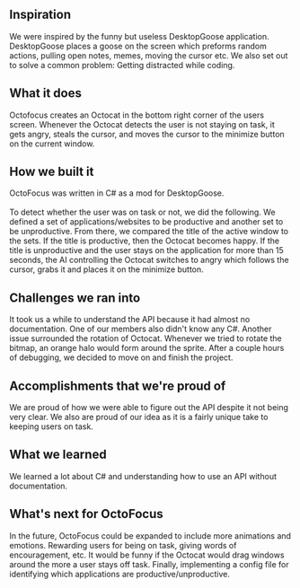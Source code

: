 ## Inspiration
We were inspired by the funny but useless DesktopGoose application. DesktopGoose places a goose on the screen which preforms random actions, pulling open notes, memes, moving the cursor etc. We also set out to solve a common problem: Getting distracted while coding.

## What it does
Octofocus creates an Octocat in the bottom right corner of the users screen. Whenever the Octocat detects the user is not staying on task, it gets angry, steals the cursor, and moves the cursor to the minimize button on the current window. 

## How we built it
OctoFocus was written in C# as a mod for DesktopGoose.
<br/>
<br/>
To detect whether the user was on task or not, we did the following. We defined a set of applications/websites to be productive and another set to be unproductive. From there, we compared the title of the active window to the sets. If the title is productive, then the Octocat becomes happy. If the title is unproductive and the user stays on the application for more than 15 seconds, the AI controlling the Octocat switches to angry which follows the cursor, grabs it and places it on the minimize button.

## Challenges we ran into
It took us a while to understand the API because it had almost no documentation. One of our members also didn't know any C#. Another issue surrounded the rotation of Octocat. Whenever we tried to rotate the bitmap, an orange halo would form around the sprite. After  a couple hours of debugging, we decided to move on and finish the project.

## Accomplishments that we're proud of
We are proud of how we were able to figure out the API despite it not being very clear. We also are proud of our idea as it is a fairly unique take to keeping users on task.

## What we learned
We learned a lot about C# and understanding how to use an API without documentation. 


## What's next for OctoFocus
In the future, OctoFocus could be expanded to include more animations and emotions. Rewarding users for being on task, giving words of encouragement, etc. It would be funny if the Octocat would drag windows around the more a user stays off task. Finally, implementing a config file for identifying which applications are productive/unproductive.
